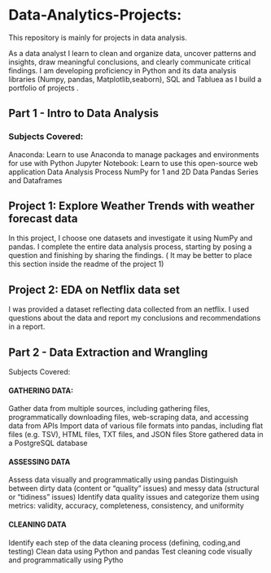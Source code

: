 # Data-Analytics-Projects:

This repository is mainly for projects in data analysis.

 As a data analyst I learn to clean and organize data, uncover patterns and insights, draw meaningful conclusions, and clearly communicate critical findings. I am developing proficiency in Python and its data analysis libraries (Numpy, pandas, Matplotlib,seaborn), SQL and Tabluea as I build a portfolio of projects .


## Part 1 - Intro to Data Analysis

### Subjects Covered:

Anaconda: Learn to use Anaconda to manage packages and environments for use with Python
Jupyter Notebook: Learn to use this open-source web application
Data Analysis Process
NumPy for 1 and 2D Data
Pandas Series and Dataframes


## Project 1: Explore Weather Trends with weather forecast data
In this project, I choose one datasets and investigate it using NumPy and pandas. I complete the entire data analysis process, starting by posing a question and finishing by sharing the findings. ( It may be better to place this section inside the readme of the project 1)

## Project 2: EDA on Netflix data set
I was provided a dataset reflecting data collected from an netflix. I used  questions about the data and report my conclusions and recommendations in a report.



## Part 2 - Data Extraction and Wrangling

Subjects Covered:

#### GATHERING DATA:
Gather data from multiple sources, including gathering files, programmatically downloading files, web-scraping data, and accessing data from APIs
Import data of various file formats into pandas, including flat files (e.g. TSV), HTML files, TXT files, and JSON files
Store gathered data in a PostgreSQL database
#### ASSESSING DATA
Assess data visually and programmatically using pandas
Distinguish between dirty data (content or “quality” issues) and messy data (structural or “tidiness” issues)
Identify data quality issues and categorize them using metrics: validity, accuracy, completeness, consistency, and uniformity
#### CLEANING DATA
Identify each step of the data cleaning process (defining, coding,and testing)
Clean data using Python and pandas
Test cleaning code visually and programmatically using Pytho
